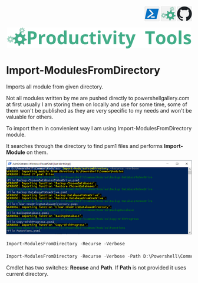 <!--Category:Powershell--> 
 <p align="right">
    <a href="https://www.powershellgallery.com/packages/ProductivityTools.PSImportModulesFromDirectory/"><img src="Images/Header/Powershell_border_40px.png" /></a>
    <a href="http://www.productivitytools.tech/sql-commands/"><img src="Images/Header/ProductivityTools_green_40px_2.png" /><a> 
    <a href="https://github.com/pwujczyk/ProductivityTools.PSImportModulesFromDirectory"><img src="Images/Header/Github_border_40px.png" /></a>
</p>
<p align="center">
    <a href="http://productivitytools.tech/">
        <img src="Images/Header/LogoTitle_green_500px.png" />
    </a>
</p>


# Import-ModulesFromDirectory

Imports all module from given directory.
<!--more-->


Not all modules written by me are pushed directly to powershellgallery.com at first usually I am storing them on locally and use for some time, some of them won't be published as they are very specific to my needs and won't be valuable for others.

To import them in convienient way I am using Import-ModulesFromDirectory module. 

It searches through the directory to find psm1 files and performs **Import-Module** on them.
<!--og-image-->
![Import modules from Directory](Images/ImportModulesFromDirectory.png)

```powershell
Import-ModulesFromDirectory -Recurse -Verbose

Import-ModulesFromDirectory -Recurse -Verbose -Path D:\Powershell\Common\Modules\
```

Cmdlet has two switches: **Recuse** and **Path**. If **Path** is not provided it uses current directory.